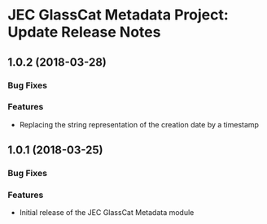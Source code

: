 # JEC GlassCat Metadata Project: Update Release Notes

<a name="jec-glasscat-metadata-1.0.2"></a>
## **1.0.2** (2018-03-28)

### Bug Fixes

### Features

- Replacing the string representation of the creation date by a timestamp

<a name="jec-glasscat-metadata-1.0.1"></a>
## **1.0.1** (2018-03-25)

### Bug Fixes

### Features

- Initial release of the JEC GlassCat Metadata module